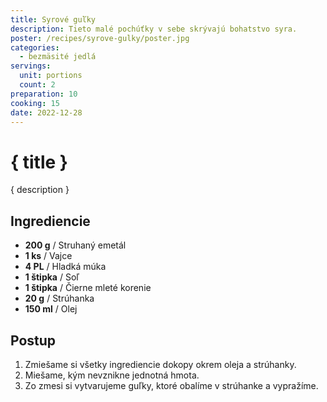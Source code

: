 ```yaml
---
title: Syrové guľky
description: Tieto malé pochúťky v sebe skrývajú bohatstvo syra.
poster: /recipes/syrove-gulky/poster.jpg
categories:
  - bezmäsité jedlá
servings:
  unit: portions
  count: 2
preparation: 10
cooking: 15
date: 2022-12-28
---
```


# { title }

{ description }

## Ingrediencie

- **200 g** / Struhaný emetál
- **1 ks** / Vajce
- **4 PL** / Hladká múka
- **1 štipka** / Soľ
- **1 štipka** / Čierne mleté korenie
- **20 g** / Strúhanka
- **150 ml** / Olej

## Postup

1. Zmiešame si všetky ingrediencie dokopy okrem oleja a strúhanky.
2. Miešame, kým nevznikne jednotná hmota.
3. Zo zmesi si vytvarujeme guľky, ktoré obalíme v strúhanke a vypražíme.
